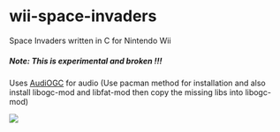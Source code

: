 # wii-space-invaders

Space Invaders written in C for Nintendo Wii

##### Note: This is experimental and broken !!!

Uses [AudiOGC](https://github.com/HTV04/audiogc) for audio (Use pacman method for installation and also install libogc-mod and libfat-mod then copy the missing libs into libogc-mod) 

![](https://user-images.githubusercontent.com/1466920/55594601-87d64200-5740-11e9-8449-83c8639ed561.png)

